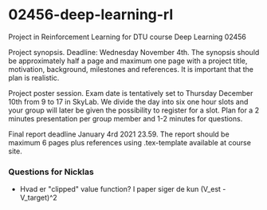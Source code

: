# 02456-deep-learning-rl
Project in Reinforcement Learning for DTU course Deep Learning 02456

Project synopsis. Deadline: Wednesday November 4th. 
The synopsis should be approximately half a page  and maximum one page with a project title, motivation, background, milestones and references. 
It is important that the plan is realistic.

Project poster session. Exam date is tentatively set to Thursday December 10th from 9 to 17 in SkyLab. We divide the day into six one hour slots and your group will later be given the possibility to register for a slot. Plan for a 2 minutes presentation per group member and 1-2 minutes for questions.

Final report deadline January 4rd 2021 23.59. The report should be maximum 6 pages plus references using .tex-template available at course site.

### Questions for Nicklas
- Hvad er "clipped" value function? I paper siger de kun (V_est - V_target)^2
